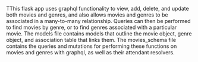 TThis flask app uses graphql functionality to view, add, delete, and update both movies and genres, and also
allows movies and genres to be associated in a many-to-many relationship. Queries can then be performed to find movies
by genre, or to find genres associated with a particular movie. The models file contains models that outline the movie object,
genre object, and association table that links them. The movies_schema file contains the queries and mutations for performing these
functions on movies and genres with graphql, as well as their attendant resolvers. 
